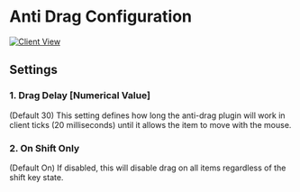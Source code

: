 # Anti Drag Configuration

[![Client View](https://thumbs.gfycat.com/DefensiveLargeAustraliansilkyterrier-size_restricted.gif)](https://gfycat.com/DefensiveLargeAustraliansilkyterrier)

## Settings

### 1. Drag Delay [Numerical Value]

(Default 30) This setting defines how long the anti-drag plugin will work in client ticks (20 milliseconds) until it allows the item to move with the mouse.

### 2. On Shift Only

(Default On) If disabled, this will disable drag on all items regardless of the shift key state.
